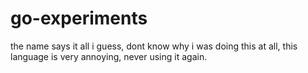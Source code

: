 # go-experiments

the name says it all i guess, dont know why i was doing this at all, this language is very annoying, never using it again.

